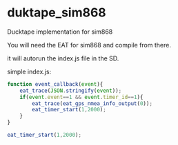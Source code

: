 # duktape_sim868
Ducktape implementation for sim868

You will need the EAT for sim868 and compile from there.

it will autorun the index.js file in the SD.

simple index.js:
```javascript
function event_callback(event){
	eat_trace(JSON.stringify(event));
	if(event.event==1 && event.timer_id==1){
		eat_trace(eat_gps_nmea_info_output(0));
		eat_timer_start(1,2000);
	}
}

eat_timer_start(1,2000);
```
